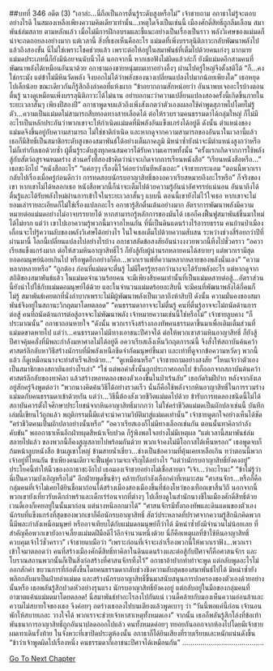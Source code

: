 ##บทที่ 346 อดีต (3)
“เอาล่ะ...นี่ถือเป็นการตื่นรู้ระดับสูงหรือไม่” เจ้าชายถาม
อกาธาไม่รู้จะตอบอย่างไรดี ในสมองเหลือเพียงความคิดเดียวเท่านั้น...เหตุใดจึงเป็นเช่นนี้
เมืองศักดิ์สิทธิ์ถูกลืมเลือน สมาพันธ์ล่มสลาย ตามหลักแล้ว เมื่อไม่มีการฝึกอบรมและชี้แนะอย่างเป็นเรื่องเป็นราว พลังวิเศษของแม่มดก็น่าจะถดถอยลงอย่างมาก แต่เวลานี้ สิ่งที่เธอเห็นคืออะไร แม่มดที่เพิ่งบรรลุนิติภาวะกลับพัฒนาพลังไปแล้วถึงสองขั้น นี่ไม่ใช่เพราะโชคช่วยแล้ว เพราะต่อให้อยู่ในสมาพันธ์ที่เต็มไปด้วยคนเก่งๆ มากมาย แม่มดประเภทนี้ก็ยังมีน้อยจนนับนิ้วได้
นอกจากนี้ หากเธอฟังไม่ผิดแล้วล่ะก็ ยังมีแม่มดอีกสามคนที่พัฒนาพลังได้เหมือนอันนาด้วย
อกาธามองชายหนุ่มผมเทาอย่างอึ้งๆ ผ่านไปครู่ใหญ่จึงตั้งสติได้ “ก็...คงใช่กระมัง แต่ข้าไม่มีหินวัดพลัง จึงบอกไม่ได้ว่าพลังของนางเปลี่ยนแปลงไปมากน้อยเพียงใด” เธอหยุดไปเล็กน้อย ขณะเดียวกันก็รู้สึกถึงลำคอที่แห้งผาก “ข้าอยากถามสักหน่อยว่า อันนาพบเจออะไรบ้างตอนตื่นรู้ นางดูเหมือนเพิ่งบรรลุนิติภาวะได้ไม่นาน อย่าบอกนะว่าความเปลี่ยนแปลงสองครั้งนี้เกิดขึ้นภายในระยะเวลาสั้นๆ เพียงปีสองปี”
อกาธาพูดจบแล้วถึงเพิ่งสังเกตว่าตัวเองเผลอใช้คำพูดสุภาพไปโดยไม่รู้ตัว...ความเป็นแม่มดไม่สามารถสืบทอดทางสายเลือดได้ ต่อให้รวบรวมคนธรรมดาได้กลุ่มใหญ่ ก็ไม่มีอะไรเป็นหลักประกันว่าพวกเขาจะให้กำเนิดแม่มดที่มีพลังอันแข็งแกร่งได้อยู่ดี ดังนั้น ตำแหน่งของแม่มดจึงขึ้นอยู่กับความสามารถ ไม่ใช่ชาติกำเนิด และหากดูจากความสามารถของอันนาในเวลานี้แล้ว เธอก็มีสิทธิ์เป็นสมาชิกระดับสูงของสมาพันธ์ได้อย่างเต็มภาคภูมิ มิหนำซ้ำยังน่าจะมีตำแหน่งสูงกว่าหรือไม่ก็เท่ากับเธอด้วยซ้ำ
ผู้ตื่นรู้ระดับสูงทุกคนสมควรได้รับความเคารพทั้งนั้น
“ครั้งแรกเกิดจากการใช้พลังสู้กับสัตว์อสูรจนหมดร่าง ส่วนครั้งที่สองข้าคิดว่าน่าจะเกิดจากการเรียนหนังสือ”
“เรียนหนังสือหรือ...” เธอชะงักไป “หนังสืออะไร”
“แค่กๆๆ เรื่องนี้ไว้ค่อยว่ากันทีหลังเถอะ” เจ้าชายกระแอม “ตอนนี้พวกเรากลับไปเรื่องเมื่อครู่ก่อนดีกว่า การทดสอบนักรบอาญาสิทธิ์ของอควาเรียสหมายถึงอะไรหรือ”
ก็จริงของเขา หากเขาไม่ได้หลอกเธอ หนังสือพวกนี้ก็น่าจะเต็มไปด้วยความรู้อันน่าอัศจรรย์แน่นอน อันนาถึงได้ตื่นรู้และได้รับพลังใหม่ผ่านการเข้าใจในระยะเวลาสั้นๆ แบบนี้ ตอนนี้เขายังไม่ไว้ใจเธอ หากเขาจะไม่ยอมเล่ารายละเอียดก็ไม่ใช่เรื่องแปลกอะไร อกาธารู้สึกตื่นเต้นอย่างมาก อัตราการพัฒนาพลังมีความหมายต่อแม่มดอย่างไม่อาจบรรยายได้ หากสามารถรู้หลักการของมันได้ เธอก็คงฟื้นฟูสมาพันธ์ขึ้นมาใหม่ได้ไม่ยาก
แต่ว่า เขาไปเอาความรู้พวกนี้มาจากไหนกัน ที่นี่เป็นดินแดนร้างไร้อารยธรรม คนบ้านป่าเมืองเถื่อนจะไปรู้ความลับของพลังวิเศษได้อย่างไร ในใจเธอเต็มไปด้วยความสับสน ระหว่างช่วงสี่ร้อยกว่าปีที่ผ่านมานี้ โลกนี้เปลี่ยนแปลงไปอย่างไรบ้าง
อกาธาสลัดข้อสงสัยอันน่างงงวยพวกนี้ทิ้งไปชั่วคราว “อควาเรียสแข็งแกร่งมาก ต่อให้สวมหินอาญาสิทธิ์ไว้ ก็ยังสู้กับผู้นำนรกหลายคนได้สบายๆ แต่พวกเรามีสุดยอดอมนุษย์น้อยเกินไป หรือพูดอีกอย่างก็คือ...พวกเราแพ้ที่ความหลากหลายของพลังนั่นเอง”
“ความหลากหลายหรือ”
“ถูกต้อง ก่อนที่แม่มดจะตื่นรู้ ไม่มีใครรู้หรอกว่านางจะได้รับพลังอะไร แต่หากดูจากสถิติของสมาพันธ์แล้ว ในแม่มดจำนวนร้อยคน จะมีเพียงสิบคนเท่านั้นที่เป็นแม่มดสายต่อสู้...อัตราส่วนนี้ยังนำไปใช้กับแม่มดอมนุษย์ได้ด้วย และในจำนวนแม่มดร้อยละสิบนี้ จะมีคนที่พัฒนาพลังได้กี่คนก็ไม่รู้ สมาพันธ์เคยตกที่นั่งลำบากเพราะไม่มีผู้พัฒนาพลังเป็นเวลาถึงห้าสิบปี ดังนั้น ความมั่นคงของสมาพันธ์จึงอยู่ในสถานะวิกฤตมาโดยตลอด”
“คนธรรมดาอาจจะไม่ตื่นรู้ คนที่ตื่นรู้อาจจะไม่ถนัดด้านการต่อสู้ คนที่ถนัดด้านการต่อสู้อาจจะไม่พัฒนาพลัง เจ้าหมายความเช่นนี้ใช่หรือไม่” เจ้าชายลูบคาง
“ก็ประมาณนั้น” อกาธาถอนหายใจ “ดังนั้น พวกเราจึงสร้างกองทัพคนธรรมดาขึ้นมาเพื่อเติมเต็มส่วนที่แม่มดขาดหายไป แต่ว่า...คนธรรมดาไม่มีทางเอาชนะปีศาจได้ ต่อให้พวกเขาสวมหินอาญาสิทธิ์ ก็ยังสู้ปีศาจคุ้มคลั่งที่มีพละกำลังมหาศาลไม่ได้อยู่ดี อควาเรียสเล็งเห็นวิกฤตการณ์นี้ จึงสั่งให้สถาบันค้นคว้าศาสตร์ลึกลับหาวิธีสร้างนักรบที่มีพลังเหนือขีดจำกัดมนุษย์ขึ้นมา และเท่าที่ดูจากข้อความหวัดๆ พวกนี้แล้ว ก็ดูเหมือนนางจะทำสำเร็จเสียด้วย...”
“ดูเหมือนหรือ” เจ้าชายถามอย่างสงสัย “ไหนเจ้าว่าตัวเองเป็นสมาชิกของสถาบันอย่างไรเล่า”
“ใช่ แต่พอคำสั่งนั้นถูกประกาศออกไป ข้าก็ออกจากสถาบันค้นคว้าศาสตร์ลึกลับของทาคิลา แล้วสร้างหอทดลองของตัวเองขึ้นในป่าเร้นลับ” เธอกัดริมฝีปาก หลังจากลังเลอยู่สักครู่จึงพูดต่อว่า “พวกนางคิดค้นวิธีได้อย่างรวดเร็ว นั่นก็คือใช้พลังจากหินอาญาสิทธิ์ในการรวมร่างแม่มดกับคนธรรมดาเข้าด้วยกัน แต่ว่า...วิธีนี้ต้องสังเวยชีวิตแม่มดไปด้วย ข้ารับการทดลองชนิดนี้ไม่ได้ สถาบันควรตั้งใจศึกษาประโยชน์จากหินอาญาสิทธิ์มากกว่า ไม่ใช่คร่าชีวิตแม่มดเป็นผักปลาเช่นนี้ บันทึกเล่มนี้เขียนไว้ถูกแล้ว พฤติกรรมนี้มีแต่จะนำความวิบัติมาสู่แม่มดเท่านั้น”
เจ้าชายดูตกใจอย่างเห็นได้ชัด “คร่าชีวิตคนเป็นผักปลาอย่างนั้นหรือ”
“อควาเรียสเองก็ไม่มีทางเลือกเช่นกัน ตอนนั้นทาคิลากำลังคับขัน” พออกาธาเห็นอีกฝ่ายผุดสีหน้าเจ็บปวด ก็รู้พึงพอใจอย่างไม่มีเหตุผล “แต่เวลานี้สมาพันธ์ล่มสลายไปแล้ว ของพวกนี้ก็คงสูญสลายไปพร้อมกันด้วย พวกเจ้าคงไม่มีโอกาสได้เห็นหรอก”
เธอพูดจบก็ก้มหน้าลูบหนังสือ ข้ามภูเขาใหญ่ ข้ามสายน้ำเชี่ยว...ช่างเป็นข้อความที่คุ้นเคยเหลือเกิน ทว่าตอนนี้พวกเจ้าอยู่ที่ไหนกัน ข้าเพียงคนเดียวจะฟื้นฟูความจะเจริญได้อย่างไร
“แต่ว่านักรบอาญาสิทธิ์ยังคงอยู่”
ประโยคนี้ทำให้นิ้วของอกาธาชะงักไป เธอมองเจ้าชายอย่างไม่เชื่อสายตา “เจ้า...ว่าอะไรนะ”
“ข้าไม่รู้ว่านี่เป็นความบังเอิญหรือไม่” อีกฝ่ายพูดขึ้นช้าๆ คล้ายกับกำลังเลือกคำที่เหมาะสม “ศาสนจักร...หรือก็คือกลุ่มคนที่เจ้าไม่เคยได้ยินชื่อมาก่อนได้สร้างเมืองสองเมืองขึ้นที่ช่องโหว่ของเทือกเขาสิ้นวิถี นอกจากนี้ พวกเขายังเที่ยวรับเด็กกำพร้าและเด็กเร่ร่อนจากที่ต่างๆ ไปเลี้ยงดูในสำนักนางชีในเมืองศักดิ์สิทธิ์ด้วย เวนดี้เองก็เคยอยู่ในนั้นมาก่อน แต่นางหนีออกมาได้”
“ศาสนจักรมีทั้งกองทัพและดินแดนของตัวเอง นักรบที่แข็งแกร่งที่สุดของพวกเขาก็คือนักรบอาญาสิทธิ์ สัตว์ประหลาดที่ปราศจากความรู้สึกนึกคิดพวกนี้มีพละกำลังเหนือมนุษย์ หรืออาจเทียบได้กับแม่มดอมนุษย์ก็ว่าได้ มิหนำซ้ำยังมีจำนวนไม่น้อยเลย ที่สำคัญคือพวกเขายังอาจเลี้ยงแม่มดฝีมือดีไว้อีกจำนวนหนึ่งด้วย นี่ก็คือเหตุผลที่ข้าใช้หินอาญาสิทธิ์ควบคุมเจ้าไว้ชั่วคราว” เจ้าชายแบมือว่า “เพราะก่อนที่เจ้าจะเล่าเรื่องพวกนี้ให้พวกเราฟัง...พวกเราเข้าใจมาตลอดว่า คนที่สร้างเมืองศักดิ์สิทธิ์ทาคิลาในดินแดนร้างและต่อสู้กับปีศาจก็คือศาสนจักร และโบราณสถานพวกนั้นก็เป็นสิ่งก่อสร้างที่ศาสนจักรทิ้งไว้”
อกาธาอ้าปากทำท่าจะพูด แต่กลับพูดอะไรไม่ออกสักคำ ขบวนการที่ก่อตั้งขึ้นโดยคนธรรมดากลับช่วงชิงความลับสุดของสมาพันธ์ไปได้ มิหนำซ้ำยังพลิกกลับมาเป็นฝ่ายล่าแม่มด และสร้างนักรบอาญาสิทธิ์ขึ้นมาสนับสนุนการปกครองของตัวเองด้วยอย่างนั้นหรือ เธอพลันรู้สึกปวดหัวอย่างรุนแรง นักรบอาญาสิทธิ์ยังคงอยู่ แต่กลับอยู่ในมือของกลุ่มคนที่อาฆาตแค้นแม่มดมาโดยตลอด! นี่สมาพันธ์ทำอะไรลงไปกันแน่
เวนดี้คล้ายกับมองเห็นความอ่อนล้าและความไม่สบายใจของเธอ จึงค่อยๆ กดร่างเธอลงไปบนเตียงแล้วพูดเบาๆ ว่า “วันนี้พอแค่นี้ก่อน เจ้านอนพักให้สบายเถอะ วางใจได้ พวกเราจะช่วยเจ้าหาสาเหตุทั้งหมดเอง”
จากนั้น เธอก็พลันรู้สึกโล่งที่ข้อเท้า พันธนาการอาญาสิทธิ์ถูกอันนาปลดออกไปแล้ว คนทั้งหมดค่อยๆ ทยอยกันออกจากห้องไปโดยมีเจ้าชายผมเทาเดินรั้งท้าย
ในจังหวะที่เขาปิดประตูห้องนั้น อกาธาก็ได้ยินเสียงที่ราบเรียบและหนักแน่นดังขึ้น
“ข้าว่าเจ้าพูดผิดไปเรื่องหนึ่ง คนธรรมดาก็เอาชนะปีศาจได้เหมือนกัน”
........................................




[Go To Next Chapter]( ./259.md)